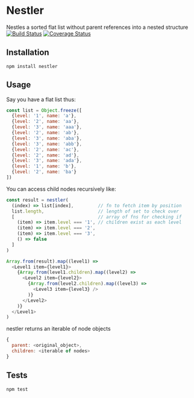 Nestler
========

Nestles a sorted flat list without parent references into a nested structure
[![Build Status](https://github.com/krisl/nestler/actions/workflows/node.js.yml/badge.svg)](https://github.com/krisl/nestler/actions)
[![Coverage Status](https://coveralls.io/repos/github/krisl/nestler/badge.svg?branch=master)](https://coveralls.io/github/krisl/nestler?branch=master)

## Installation

  `npm install nestler`

## Usage

Say you have a flat list thus:
```javascript
const list = Object.freeze([
  {level: '1', name: 'a'},
  {level: '2', name: 'aa'},
  {level: '3', name: 'aaa'},
  {level: '2', name: 'ab'},
  {level: '3', name: 'aba'},
  {level: '3', name: 'abb'},
  {level: '2', name: 'ac'},
  {level: '2', name: 'ad'},
  {level: '3', name: 'ada'},
  {level: '1', name: 'b'},
  {level: '2', name: 'ba'}
])
```

You can access child nodes recursively like:
```javascript
const result = nestler(
  (index) => list[index],         // fn to fetch item by position
  list.length,                    // length of set to check over
  [                               // array of fns for checking if
    (item) => item.level === '1', // children exist as each level
    (item) => item.level === '2',
    (item) => item.level === '3',
    () => false
  ]
)

Array.from(result).map((level1) =>
  <Level1 item={level1}>
    {Array.from(level1.children).map((level2) =>
      <Level2 item={level2}>
        {Array.from(level2.children).map((level3) =>
          <Level3 item={level3} />
        )}
      </Level2>
    )}
  </Level1>
)
```

nestler returns an iterable of node objects
```javascript
{
  parent: <original_object>,
  children: <iterable of nodes>
}
```


## Tests

  `npm test`
